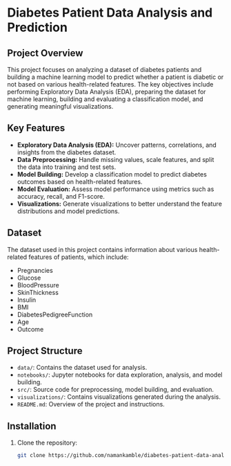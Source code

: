 # Diabetes Patient Data Analysis and Prediction

## Project Overview
This project focuses on analyzing a dataset of diabetes patients and building a machine learning model to predict whether a patient is diabetic or not based on various health-related features. The key objectives include performing Exploratory Data Analysis (EDA), preparing the dataset for machine learning, building and evaluating a classification model, and generating meaningful visualizations.

## Key Features
- **Exploratory Data Analysis (EDA):** Uncover patterns, correlations, and insights from the diabetes dataset.
- **Data Preprocessing:** Handle missing values, scale features, and split the data into training and test sets.
- **Model Building:** Develop a classification model to predict diabetes outcomes based on health-related features.
- **Model Evaluation:** Assess model performance using metrics such as accuracy, recall, and F1-score.
- **Visualizations:** Generate visualizations to better understand the feature distributions and model predictions.

## Dataset
The dataset used in this project contains information about various health-related features of patients, which include:
- Pregnancies
- Glucose
- BloodPressure
- SkinThickness
- Insulin
- BMI
- DiabetesPedigreeFunction
- Age
- Outcome

## Project Structure
- `data/`: Contains the dataset used for analysis.
- `notebooks/`: Jupyter notebooks for data exploration, analysis, and model building.
- `src/`: Source code for preprocessing, model building, and evaluation.
- `visualizations/`: Contains visualizations generated during the analysis.
- `README.md`: Overview of the project and instructions.

## Installation
1. Clone the repository:
   ```bash
   git clone https://github.com/namankamble/diabetes-patient-data-analysis-and-prediction.git
